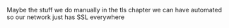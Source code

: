 Maybe the stuff we do manually in the tls chapter we can have automated so our network just has SSL everywhere
